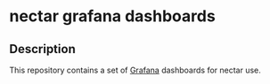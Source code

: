 # nectar grafana dashboards <!-- omit in toc -->

## Description

This repository contains a set of [Grafana](https://github.com/grafana/grafana) dashboards for nectar use.
